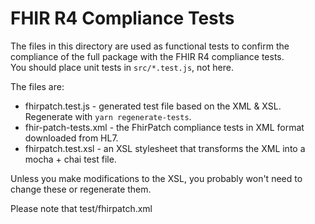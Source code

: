 # FHIR R4 Compliance Tests

The files in this directory are used as functional tests to confirm
the compliance of the full package with the FHIR R4 compliance tests.  
You should place unit tests in `src/*.test.js`, not here.

The files are:

* fhirpatch.test.js - generated test file based on the XML & XSL.  
  Regenerate with `yarn regenerate-tests`.
* fhir-patch-tests.xml - the FhirPatch compliance tests in XML format
  downloaded from HL7.
* fhirpatch.test.xsl - an XSL stylesheet that transforms the XML into a 
  mocha + chai test file.

Unless you make modifications to the XSL, you probably won't need to change
these or regenerate them.

Please note that test/fhirpatch.xml 